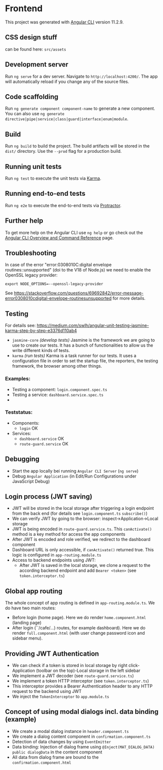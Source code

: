 # Frontend

This project was generated with [Angular CLI](https://github.com/angular/angular-cli) version 11.2.9.

## CSS design stuff

can be found here: `src/assets`

## Development server

Run `ng serve` for a dev server. Navigate to `http://localhost:4200/`. The app will automatically reload if you change any of the source files.

## Code scaffolding

Run `ng generate component component-name` to generate a new component. You can also use `ng generate directive|pipe|service|class|guard|interface|enum|module`.

## Build

Run `ng build` to build the project. The build artifacts will be stored in the `dist/` directory. Use the `--prod` flag for a production build.

## Running unit tests

Run `ng test` to execute the unit tests via [Karma](https://karma-runner.github.io).

## Running end-to-end tests

Run `ng e2e` to execute the end-to-end tests via [Protractor](http://www.protractortest.org/).

## Further help

To get more help on the Angular CLI use `ng help` or go check out the [Angular CLI Overview and Command Reference](https://angular.io/cli) page.

## Troubleshooting

In case of the error "error:0308010C:digital envelope routines::unsupported" (doi to the V18 of Node.js) we need to enable the OpenSSL legacy provider:

`export NODE_OPTIONS=--openssl-legacy-provider`

See https://stackoverflow.com/questions/69692842/error-message-error0308010cdigital-envelope-routinesunsupported for more details.

## Testing

For details see: https://medium.com/swlh/angular-unit-testing-jasmine-karma-step-by-step-e3376d110ab4

* `jasmine-core` *(develop tests)* Jasmine is the framework we are going to use to create our tests. It has a bunch of functionalities to allow us the write different kinds of tests.
* `karma` *(run tests)* Karma is a task runner for our tests. It uses a configuration file in order to set the startup file, the reporters, the testing framework, the browser among other things.

### Examples:

* Testing a component: `login.component.spec.ts`
* Testing a service: `dashboard.service.spec.ts`
*

### Teststatus:

* Components:
  * `login` OK
* Services:
  * `dashboard.service` OK
  * `route-guard.service` OK

## Debugging

- Start the app locally bei running `Angular CLI Server` (`ng serve`)
- Debug `Angular Application` (in Edit/Run Configurations under JavaScript Debug)

## Login process (JWT saving)

* JWT will be stored in the local storage after triggering a login endpoint from the back end (for details see `login.component.ts` `subscribe()`)
* We can verify JWT by going to the browser: inspect->Application->Local storage
* JWT is being encoded in `route-guard.service.ts`. This `canActivate()` method is a key method for access the app components
* After JWT is encoded and role verified, we redirect to the dashboard component
* Dashboard URL is only accessible, if `canActivate()` returned true. This logic is configured in `app-routing.module.ts`
* Access to backend endpoints using JWT:
  * After JWT is saved in the local storage, we clone a request to the according backend endpoint and add `Bearer <token>` (see `token.interceptor.ts`)

## Global app routing

The whole concept of app routing is defined in `app-routing.module.ts`.
We do have two main routes:

* Before login (home page). Here we do render `home.component.html` (landing page)
* After login (``/cafe/...) routes, for example dashboard). Here we do render `full.component.html` (with user change password icon and sidebar menu).

## Providing JWT Authentication

* We can check if a token is stored in local storage by right click-Application (toolbar on the top)-Local storage in the left sidebar
* We implement a JWT decoder (see `route-guard.service.ts`)
* We implement a token HTTP interceptor (see `token.interceptor.ts`)
* This interceptor provides a Bearer Authentication header to any HTTP request to the backend using JWT
* We inject the `TokenInterceptor` to `app.module.ts`

## Concept of using modal dialogs incl. data binding (example)

* We create a modal dialog instance in `header.component.ts`
* We create a dialog content component in `confirmation.component.ts`
* Detection of data changes by using `EventEmitter`
* Data binding: Injection of dialog frame using `@Inject(MAT_DIALOG_DATA) public dialogData` in the content component
* All data from dialog frame are bound to the `confirmation.component.html`
